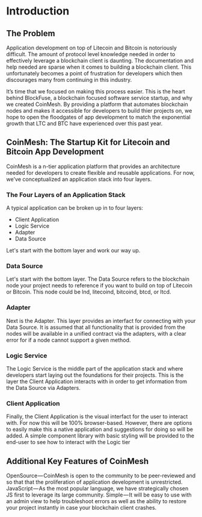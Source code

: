 # Introduction

## The Problem

Application development on top of Litecoin and Bitcoin is notoriously difficult. The amount of protocol level knowledge needed in order to effectively leverage a blockchain client is daunting.  The documentation and help needed are sparse when it comes to building a blockchain client.  This unfortunately becomes a point of frustration for developers which then discourages many from continuing in this industry.

It’s time that we focused on making this process easier. This is the heart behind BlockFuse, a blockchain focused software service startup, and why we created CoinMesh. By providing a platform that automates blockchain nodes and makes it accessible for developers to build thier projects on, we hope to open the floodgates of app development to match the exponential growth that LTC and BTC have experienced over this past year.

## CoinMesh: The Startup Kit for Litecoin and Bitcoin App Development
CoinMesh is a n-tier application platform that provides an architecture needed for developers to create flexible and reusable applications. For now, we've conceptualized an application stack into four layers.

### The Four Layers of an Application Stack
A typical application can be broken up in to four layers:

+ Client Application
+ Logic Service
+ Adapter
+ Data Source

Let's start with the bottom layer and work our way up.

### Data Source
Let's start with the bottom layer. The Data Source refers to the blockchain node your project needs to reference if you want to build on top of Litecoin or Bitcoin. This node could be lnd, litecoind, bitcoind, btcd, or ltcd.

### Adapter
Next is the Adapter. This layer provides an interfact for connecting with your Data Source. It is assumed that all functionality that is provided from the nodes will be available in a unified contract via the adapters, with a clear error for if a node cannot support a given method.

### Logic Service
The Logic Service is the middle part of the application stack and where developers start laying out the foundations for their projects. This is the layer the Client Application interacts with in order to get information from the Data Source via Adapters.

### Client Application
Finally, the Client Application is the visual interfact for the user to interact with. For now this will be 100% browser-based. However, there are options to easily make this a native application and suggestions for doing so will be added. A simple component library with basic styling will be provided to the end-user to see how to interact with the Logic tier

## Additional Key Features of CoinMesh

OpenSource — CoinMesh is open to the community to be peer-reviewed and so that that the proliferation of application development is unrestricted.
JavaScript — As the most popular language, we have strategically chosen JS first to leverage its large community.
Simple — It will be easy to use with an admin view to help troubleshoot errors as well as the ability to restore your project instantly in case your blockchain client crashes.
